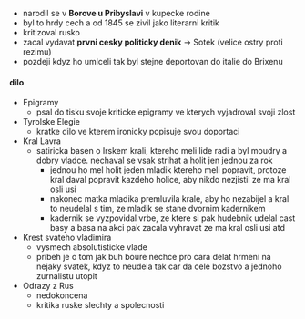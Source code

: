 - narodil se v **Borove u Pribyslavi** v kupecke rodine
- byl to hrdy cech a od 1845 se zivil jako literarni kritik
- kritizoval rusko
- zacal vydavat **prvni cesky politicky denik** -> Sotek (velice ostry proti rezimu)
- pozdeji kdyz ho umlceli tak byl stejne deportovan do italie do Brixenu

#### dilo 
- Epigramy
	- psal do tisku svoje kriticke epigramy ve kterych vyjadroval svoji zlost
- Tyrolske Elegie
	- kratke dilo ve kterem ironicky popisuje svou doportaci
- Kral Lavra
	- satiricka basen o Irskem krali, ktereho meli lide radi a byl moudry a dobry vladce. nechaval se vsak strihat a holit jen jednou za rok
		- jednou ho mel holit jeden mladik ktereho meli popravit, protoze kral daval popravit kazdeho holice, aby nikdo nezjistil ze ma kral osli usi
		- nakonec matka mladika premluvila krale, aby ho nezabijel a kral to neudelal s tim, ze mladik se stane dvornim kadernikem
		- kadernik se vyzpovidal vrbe, ze ktere si pak hudebnik udelal cast basy a basa na akci pak zacala vyhravat ze ma kral osli usi atd
- Krest svateho vladimira
	- vysmech absolutisticke vlade
	- pribeh je o tom jak buh boure nechce pro cara delat hrmeni na nejaky svatek, kdyz to neudela tak car da cele bozstvo a jednoho zurnalistu utopit
- Odrazy z Rus
	- nedokoncena
	- kritika ruske slechty a spolecnosti